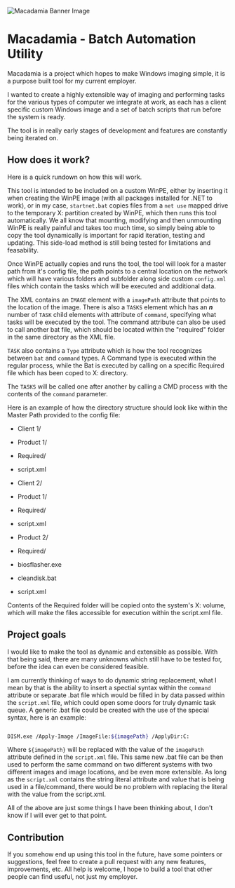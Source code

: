 
![Macadamia Banner Image](https://github.com/Maciox55/WinPEImager/blob/master/Images/Macadamia%20Banner.png)


# Macadamia - Batch Automation Utility

Macadamia is a project which hopes to make Windows imaging simple, it is a purpose built tool for my current employer.

  

I wanted to create a highly extensible way of imaging and performing tasks for the various types of computer we integrate at work, as each has a client specific custom Windows image and a set of batch scripts that run before the system is ready.

  

The tool is in really early stages of development and features are constantly being iterated on.

  

## How does it work?

  
  

Here is a quick rundown on how this will work.

  

This tool is intended to be included on a custom WinPE, either by inserting it when creating the WinPE image (with all packages installed for .NET to work), or in my case, `startnet.bat` copies files from a `net use` mapped drive to the temporary X: partition created by WinPE, which then runs this tool automatically. We all know that mounting, modifying and then unmounting WinPE is really painful and takes too much time, so simply being able to copy the tool dynamically is important for rapid iteration, testing and updating. This side-load method is still being tested for limitations and feasability.

  

Once WinPE actually copies and runs the tool, the tool will look for a master path from it's config file, the path points to a central location on the network which will have various folders and subfolder along side custom `config.xml` files which contain the tasks which will be executed and additional data.

  

The XML contains an `IMAGE` element with a `imagePath` attribute that points to the location of the image. There is also a `TASKS` element which has an ***n*** number of `TASK` child elements with attribute of `command`, specifying what tasks will be executed by the tool. The command attribute can also be used to call another bat file, which should be located within the "required" folder in the same directory as the XML file.

  

`TASK` also contains a `Type` attribute which is how the tool recognizes between `bat` and `command` types. A Command type is executed within the regular process, while the Bat is executed by calling on a specific Required file which has been coped to X: directory.

  

The `TASKS` will be called one after another by calling a CMD process with the contents of the `command` parameter.

  

Here is an example of how the directory structure should look like within the Master Path provided to the config file:

* Client 1/

* Product 1/

* Required/

* script.xml

* Client 2/

* Product 1/

* Required/

* script.xml

* Product 2/

* Required/

* biosflasher.exe

* cleandisk.bat

* script.xml

  

Contents of the Required folder will be copied onto the system's X: volume, which will make the files accessible for execution within the script.xml file.

  

## Project goals

  

I would like to make the tool as dynamic and extensible as possible. With that being said, there are many unknowns which still have to be tested for, before the idea can even be considered feasible.

  

I am currently thinking of ways to do dynamic string replacement, what I mean by that is the ability to insert a spectial syntax within the `command` attribute or separate .bat file which would be filled in by data passed within the `script.xml` file, which could open some doors for truly dynamic task queue. A generic .bat file could be created with the use of the special syntax, here is an example:

```bash

DISM.exe /Apply-Image /ImageFile:${imagePath} /ApplyDir:C:

```

Where `${imagePath}` will be replaced with the value of the `imagePath` attribute defined in the `script.xml` file. This same new .bat file can be then used to perform the same command on two different systems with two different images and image locations, and be even more extensible. As long as the `script.xml` contains the string literal attribute and value that is being used in a file/command, there would be no problem with replacing the literal with the value from the script.xml.

  

All of the above are just some things I have been thinking about, I don't know if I will ever get to that point.

  

## Contribution

If you somehow end up using this tool in the future, have some pointers or suggestions, feel free to create a pull request with any new features, improvements, etc. All help is welcome, I hope to build a tool that other people can find useful, not just my employer.
